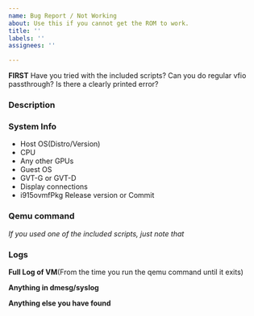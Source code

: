 ```yaml
---
name: Bug Report / Not Working
about: Use this if you cannot get the ROM to work.
title: ''
labels: ''
assignees: ''

---
```


**FIRST** Have you tried with the included scripts? Can you do regular vfio passthrough? Is there a clearly printed error?

### Description

### System Info

- Host OS(Distro/Version)
- CPU
- Any other GPUs
- Guest OS
- GVT-G or GVT-D
- Display connections
- i915ovmfPkg Release version or Commit

### Qemu command
*If you used one of the included scripts, just note that*

### Logs

**Full Log of VM**(From the time you run the qemu command until it exits)

**Anything in dmesg/syslog**

**Anything else you have found**
